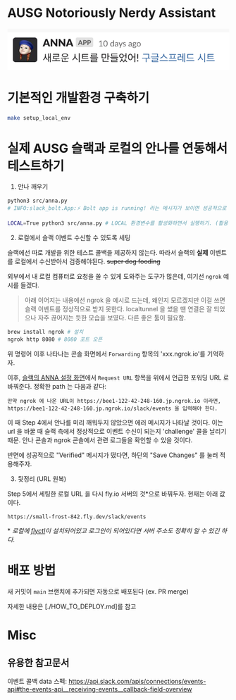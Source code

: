 # AUSG Notoriously Nerdy Assistant

![anna screenshot](./static/anna_screenshot.png)

# 기본적인 개발환경 구축하기

```sh
make setup_local_env
```

# 실제 AUSG 슬랙과 로컬의 안나를 연동해서 테스트하기

1. 안나 깨우기

```sh
python3 src/anna.py
# INFO:slack_bolt.App:⚡️ Bolt app is running! 라는 메시지가 보이면 성공적으로 깨운 것이다.

LOCAL=True python3 src/anna.py # LOCAL 환경변수를 활성화하면서 실행하기. (활용 예시: https://github.com/AUSG/anna-v2/blob/main/src/configuration/log_configuration.py)
```

2. 로컬에서 슬랙 이벤트 수신할 수 있도록 세팅

슬랙에선 따로 개발을 위한 테스트 콜백을 제공하지 않는다. 따라서 슬랙의 **실제** 이벤트를 로컬에서 수신받아서 검증해야된다. ~~super dog fooding~~

외부에서 내 로컬 컴퓨터로 요청을 쏠 수 있게 도와주는 도구가 많은데, 여기선 `ngrok` 예시를 들겠다.

> 아래 이어지는 내용에선 ngrok 을 예시로 드는데, 왜인지 모르겠지만 이걸 쓰면 슬랙 이벤트를 정상적으로 받지 못한다. localtunnel 을 썼을 땐 연결은 잘 되었으나 자주 끊어지는 듯한 모습을 보였다. 다른 좋은 툴이 필요함.

```sh
brew install ngrok # 설치
ngrok http 8080 # 8080 포트 오픈
```

위 명령어 이후 나타나는 콘솔 화면에서 `Forwarding` 항목의 'xxx.ngrok.io'를 기억하자.

이후, [슬랙의 ANNA 설정 화면](https://api.slack.com/apps/AR4RK9XGX/event-subscriptions)에서 `Request URL` 항목을 위에서 언급한 포워딩 URL 로 바꿔준다. 정확한 path 는 다음과 같다:

```text
만약 ngrok 에 나온 URL이 https://bee1-122-42-248-160.jp.ngrok.io 이라면,
https://bee1-122-42-248-160.jp.ngrok.io/slack/events 을 입력해야 한다.
```

이 때 Step 4에서 안나를 미리 깨워두지 않았으면 에러 메시지가 나타날 것이다. 이는 url 을 바꿀 때 슬랙 측에서 정상적으로 이벤트 수신이 되는지 'challenge' 콜을 날리기 때문. 안나 콘솔과 ngrok 콘솔에서 관련 로그들을 확인할 수 있을 것이다.

반면에 성공적으로 "Verified" 메시지가 떴다면, 하단의 "Save Changes" 를 눌러 적용해주자.

3. 뒷정리 (URL 원복)

Step 5에서 세팅한 로컬 URL 을 다시 fly.io 서버의 것\*으로 바꿔두자. 현재는 아래 값이다.

```text
https://small-frost-842.fly.dev/slack/events
```

\* _로컬에 [flyctl](https://fly.io/docs/hands-on/install-flyctl/)이 설치되어있고 로그인이 되어있다면 서버 주소도 정확히 알 수 있긴 하다._

# 배포 방법

새 커밋이 `main` 브랜치에 추가되면 자동으로 배포된다 (ex. PR merge)

자세한 내용은 [./HOW_TO_DEPLOY.md]를 참고

# Misc

## 유용한 참고문서

이벤트 콜백 data 스펙: https://api.slack.com/apis/connections/events-api#the-events-api__receiving-events__callback-field-overview
